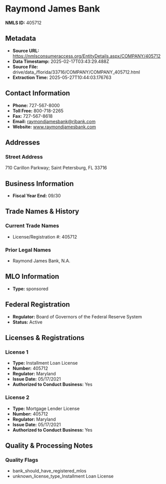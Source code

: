 # Raymond James Bank

**NMLS ID:** 405712

## Metadata
- **Source URL:** https://nmlsconsumeraccess.org/EntityDetails.aspx/COMPANY/405712
- **Data Timestamp:** 2025-02-17T03:43:29.488Z
- **Source File:** drive/data_/florida/33716/COMPANY/COMPANY_405712.html
- **Extraction Time:** 2025-05-27T10:44:03.176763

## Contact Information
- **Phone:** 727-567-8000
- **Toll Free:** 800-718-2265
- **Fax:** 727-567-8618
- **Email:** raymondjamesbank@rjbank.com
- **Website:** www.raymondjamesbank.com

## Addresses
### Street Address
710 Carillon Parkway; Saint Petersburg, FL 33716

## Business Information
- **Fiscal Year End:** 09/30

## Trade Names & History
### Current Trade Names
- License/Registration #: 405712

### Prior Legal Names
- Raymond James Bank, N.A.

## MLO Information
- **Type:** sponsored

## Federal Registration
- **Regulator:** Board of Governors of the Federal Reserve System
- **Status:** Active

## Licenses & Registrations

### License 1
- **Type:** Installment Loan License
- **Number:** 405712
- **Regulator:** Maryland
- **Issue Date:** 05/17/2021
- **Authorized to Conduct Business:** Yes

### License 2
- **Type:** Mortgage Lender License
- **Number:** 405712
- **Regulator:** Maryland
- **Issue Date:** 05/17/2021
- **Authorized to Conduct Business:** Yes

## Quality & Processing Notes
### Quality Flags
- bank_should_have_registered_mlos
- unknown_license_type_Installment Loan License
